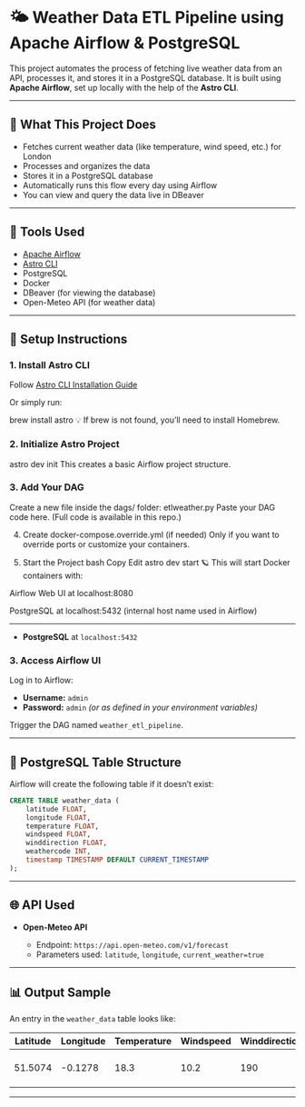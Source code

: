 # 🌤️ Weather Data ETL Pipeline using Apache Airflow & PostgreSQL

This project automates the process of fetching live weather data from an API, processes it, and stores it in a PostgreSQL database. It is built using **Apache Airflow**, set up locally with the help of the **Astro CLI**.

---

## 📌 What This Project Does

- Fetches current weather data (like temperature, wind speed, etc.) for London
- Processes and organizes the data
- Stores it in a PostgreSQL database
- Automatically runs this flow every day using Airflow
- You can view and query the data live in DBeaver

---

## 🧰 Tools Used

- [Apache Airflow](https://airflow.apache.org/)
- [Astro CLI](https://docs.astronomer.io/astro/cli)
- PostgreSQL
- Docker
- DBeaver (for viewing the database)
- Open-Meteo API (for weather data)

---

## 🚀 Setup Instructions

### 1. Install Astro CLI

Follow [Astro CLI Installation Guide](https://www.astronomer.io/docs/astro/cli/install-cli)

Or simply run:


brew install astro
💡 If brew is not found, you’ll need to install Homebrew.

###  2. Initialize Astro Project

astro dev init
This creates a basic Airflow project structure.

###  3. Add Your DAG
Create a new file inside the dags/ folder:
etlweather.py
Paste your DAG code here. (Full code is available in this repo.)

4. Create docker-compose.override.yml (if needed)
Only if you want to override ports or customize your containers.

5. Start the Project
bash
Copy
Edit
astro dev start
🪐 This will start Docker containers with:

Airflow Web UI at localhost:8080

PostgreSQL at localhost:5432 (internal host name used in Airflow)



------------------------
* **PostgreSQL** at `localhost:5432`

### 3. Access Airflow UI

Log in to Airflow:

* **Username:** `admin`
* **Password:** `admin` *(or as defined in your environment variables)*

Trigger the DAG named `weather_etl_pipeline`.

---

## 🧾 PostgreSQL Table Structure

Airflow will create the following table if it doesn’t exist:

```sql
CREATE TABLE weather_data (
    latitude FLOAT,
    longitude FLOAT,
    temperature FLOAT,
    windspeed FLOAT,
    winddirection FLOAT,
    weathercode INT,
    timestamp TIMESTAMP DEFAULT CURRENT_TIMESTAMP
);
```

---

## 🌐 API Used

* **Open-Meteo API**

  * Endpoint: `https://api.open-meteo.com/v1/forecast`
  * Parameters used: `latitude`, `longitude`, `current_weather=true`

---

## 📊 Output Sample

An entry in the `weather_data` table looks like:

| Latitude | Longitude | Temperature | Windspeed | Winddirection | Weathercode | Timestamp           |
| -------- | --------- | ----------- | --------- | ------------- | ----------- | ------------------- |
| 51.5074  | -0.1278   | 18.3        | 10.2      | 190           | 1           | 2025-07-25 08:00:00 |

---


